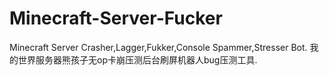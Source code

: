 # Minecraft-Server-Fucker
Minecraft Server Crasher,Lagger,Fukker,Console Spammer,Stresser Bot.
我的世界服务器熊孩子无op卡崩压测后台刷屏机器人bug压测工具.
